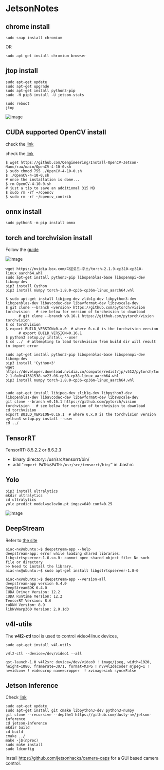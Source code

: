 # JetsonNotes

## chrome install
```
sudo snap install chromium
```
OR
```
sudo apt-get install chromium-browser
```

## jtop install
```
sudo apt-get update
sudo apt-get upgrade
sudo apt-get install python3-pip
sudo -H pip3 install -U jetson-stats

sudo reboot
jtop
```
![image](https://github.com/jeonggunlee/JetsonNotes/assets/7118106/ff1b788d-d866-44d7-b91b-a60abe48bca3)

## CUDA supported OpenCV install
check the [link](https://github.com/Qengineering/Install-OpenCV-Jetson-Nano)

check the [link](https://qengineering.eu/install-opencv-on-orin-nano.html)
```
$ wget https://github.com/Qengineering/Install-OpenCV-Jetson-Nano/raw/main/OpenCV-4-10-0.sh
$ sudo chmod 755 ./OpenCV-4-10-0.sh
$ ./OpenCV-4-10-0.sh
# once the installation is done...
$ rm OpenCV-4-10-0.sh
# just a tip to save an additional 315 MB
$ sudo rm -rf ~/opencv
$ sudo rm -rf ~/opencv_contrib
```

## onnx install

```
sudo python3 -m pip install onnx
```


## torch and torchvision install

Follow the [guide](https://forums.developer.nvidia.com/t/pytorch-for-jetson/72048)

![image](https://github.com/jeonggunlee/JetsonNotes/assets/7118106/407df06d-24d5-4679-ac96-83694adf62e8)

```
wget https://nvidia.box.com/다운로드-주소/torch-2.1.0-cp310-cp310-linux_aarch64.whl
sudo apt-get install python3-pip libopenblas-base libopenmpi-dev libomp-dev
pip3 install Cython
pip3 install numpy torch-1.8.0-cp36-cp36m-linux_aarch64.whl
```

```
$ sudo apt-get install libjpeg-dev zlib1g-dev libpython3-dev libopenblas-dev libavcodec-dev libavformat-dev libswscale-dev
$ git clone --branch <version> https://github.com/pytorch/vision torchvision   # see below for version of torchvision to download
      # git clone --branch v0.16.1 https://github.com/pytorch/vision torchvision
$ cd torchvision
$ export BUILD_VERSION=0.x.0  # where 0.x.0 is the torchvision version
      # export BUILD_VERSION=0.16.1
$ python3 setup.py install --user
$ cd ../  # attempting to load torchvision from build dir will result in import error
```

```
sudo apt-get install python3-pip libopenblas-base libopenmpi-dev libomp-dev
pip3 install 'Cython<3'
wget https://developer.download.nvidia.cn/compute/redist/jp/v512/pytorch/torch-2.1.0a0+41361538.nv23.06-cp38-cp38-linux_aarch64.whl
pip3 install numpy torch-1.8.0-cp36-cp36m-linux_aarch64.whl


sudo apt-get install libjpeg-dev zlib1g-dev libpython3-dev libopenblas-dev libavcodec-dev libavformat-dev libswscale-dev
git clone --branch v0.16.1 https://github.com/pytorch/vision torchvision   # see below for version of torchvision to download
cd torchvision
export BUILD_VERSION=0.16.1  # where 0.x.0 is the torchvision version  
python3 setup.py install --user
cd ../
```


## TensorRT
TensorRT: 8.5.2.2 or 8.6.2.3
  - binary directory: /usr/src/tensorrt/bin/
  - add "```export PATH=$PATH:/usr/src/tensorrt/bin/```" in .bashrc

## Yolo
```
pip3 install ultralytics
mkdir ultralytics
cd ultralytics
yolo predict model=yolov8n.pt imgsz=640 conf=0.25
```
![image](https://github.com/jeonggunlee/JetsonNotes/assets/7118106/406def27-a756-469c-a05e-cb3199ddd968)


## DeepStream
Refer to [the site](https://wiki.seeedstudio.com/YOLOv8-DeepStream-TRT-Jetson/)

```
aiac-nx@ubuntu:~$ deepstream-app --help
deepstream-app: error while loading shared libraries: libgstrtspserver-1.0.so.0: cannot open shared object file: No such file or directory
>> Need to install the library.
aiac-nx@ubuntu:~$ sudo apt-get install libgstrtspserver-1.0-0
```

```
aiac-nx@ubuntu:~$ deepstream-app --version-all
deepstream-app version 6.4.0
DeepStreamSDK 6.4.0
CUDA Driver Version: 12.2
CUDA Runtime Version: 12.2
TensorRT Version: 8.6
cuDNN Version: 8.9
libNVWarp360 Version: 2.0.1d3
```

## v4l-utils

The **v4l2-ctl** tool is used to control video4linux devices,
```
sudo apt-get install v4l-utils

v4l2-ctl --device=/dev/video1 --all

gst-launch-1.0 v4l2src device=/dev/video0 ! image/jpeg, width=1920, height=1080, framerate=30/1, format=MJPG ! nvv4l2decoder mjpeg=1 ! nvvidconv ! videocrop name=cropper  ! xvimagesink sync=False

```


## Jetson Inference
Check [link](https://github.com/dusty-nv/jetson-inference/blob/master/docs/building-repo-2.md)

```
sudo apt-get update
sudo apt-get install git cmake libpython3-dev python3-numpy
git clone --recursive --depth=1 https://github.com/dusty-nv/jetson-inference
cd jetson-inference
mkdir build
cd build
cmake ../
make -j$(nproc)
sudo make install
sudo ldconfig
```

Install https://github.com/jetsonhacks/camera-caps for a GUI based camera control.


